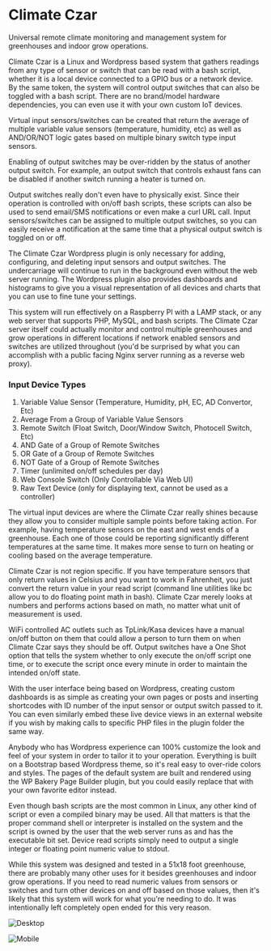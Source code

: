# Climate Czar
Universal remote climate monitoring and management system for greenhouses and indoor grow operations.


Climate Czar is a Linux and Wordpress based system that gathers readings from any type of sensor or switch that can be read with a bash script, whether it is a local device connected to a GPIO bus or a network device. By the same token, the system will control output switches that can also be toggled with a bash script. There are no brand/model hardware dependencies, you can even use it with your own custom IoT devices.

Virtual input sensors/switches can be created that return the average of multiple variable value sensors (temperature, humidity, etc) as well as AND/OR/NOT logic gates based on multiple binary switch type input sensors.

Enabling of output switches may be over-ridden by the status of another output switch. For example, an output switch that controls exhaust fans can be disabled if another switch running a heater is turned on.

Output switches really don't even have to physically exist. Since their operation is controlled with on/off bash scripts, these scripts can also be used to send email/SMS notifications or even make a curl URL call. Input sensors/switches can be assigned to multiple output switches, so you can easily receive a notification at the same time that a physical output switch is toggled on or off.

The Climate Czar Wordpress plugin is only necessary for adding, configuring, and deleting input sensors and output switches. The undercarriage will continue to run in the background even without the web server running. The Wordpress plugin also provides dashboards and histograms to give you a visual representation of all devices and charts that you can use to fine tune your settings.

This system will run effectively on a Raspberry PI with a LAMP stack, or any web server that supports PHP, MySQL, and bash scripts. The Climate Czar server itself could actually monitor and control multiple greenhouses and grow operations in different locations if network enabled sensors and switches are utilized throughout (you'd be surprised by what you can accomplish with a public facing Nginx server running as a reverse web proxy).

### Input Device Types
1.	Variable Value Sensor (Temperature, Humidity, pH, EC, AD Convertor, Etc)
2.	Average From a Group of Variable Value Sensors
3.	Remote Switch (Float Switch, Door/Window Switch, Photocell Switch, Etc)
4.	AND Gate of a Group of Remote Switches
5.	OR Gate of a Group of Remote Switches
6.	NOT Gate of a Group of Remote Switches
7.	Timer (unlimited on/off schedules per day)
8.	Web Console Switch (Only Controllable Via Web UI)
9.	Raw Text Device (only for displaying text, cannot be used as a controller)

The virtual input devices are where the Climate Czar really shines because they allow you to consider multiple sample points before taking action. For example, having temperature sensors on the east and west ends of a greenhouse. Each one of those could be reporting significantly different temperatures at the same time. It makes more sense to turn on heating or cooling based on the average temperature.

Climate Czar is not region specific. If you have temperature sensors that only return values in Celsius and you want to work in Fahrenheit, you just convert the return value in your read script (command line utilities like bc allow you to do floating point math in bash). Climate Czar merely looks at numbers and performs actions based on math, no matter what unit of measurement is used.

WiFi controlled AC outlets such as TpLink/Kasa devices have a manual on/off button on them that could allow a person to turn them on when Climate Czar says they should be off. Output switches have a One Shot option that tells the system whether to only execute the on/off script one time, or to execute the script once every minute in order to maintain the intended on/off state.

With the user interface being based on Wordpress, creating custom dashboards is as simple as creating your own pages or posts and inserting shortcodes with ID number of the input sensor or output switch passed to it. You can even similarly embed these live device views in an external website if you wish by making calls to specific PHP files in the plugin folder the same way.

Anybody who has Wordpress experience can 100% customize the look and feel of your system in order to tailor it to your operation. Everything is built on a Bootstrap based Wordpress theme, so it's real easy to over-ride colors and styles. The pages of the default system are built and rendered using the WP Bakery Page Builder plugin, but you could easily replace that with your own favorite editor instead.

Even though bash scripts are the most common in Linux, any other kind of script or even a compiled binary may be used. All that matters is that the proper command shell or interpreter is installed on the system and the script is owned by the user that the web server runs as and has the executable bit set. Device read scripts simply need to output a single integer or floating point numeric value to stdout.

While this system was designed and tested in a 51x18 foot greenhouse, there are probably many other uses for it besides greenhouses and indoor grow operations. If you need to read numeric values from sensors or switches and turn other devices on and off based on those values, then it's likely that this system will work for what you're needing to do. It was intentionally left completely open ended for this very reason.

![Desktop](https://user-images.githubusercontent.com/121518798/210163210-c6a80c64-a79b-40d4-a772-789c8d26908c.png)

![Mobile](https://user-images.githubusercontent.com/121518798/210161309-119b92a3-8393-417c-9c34-5ccb18ce0076.png)
